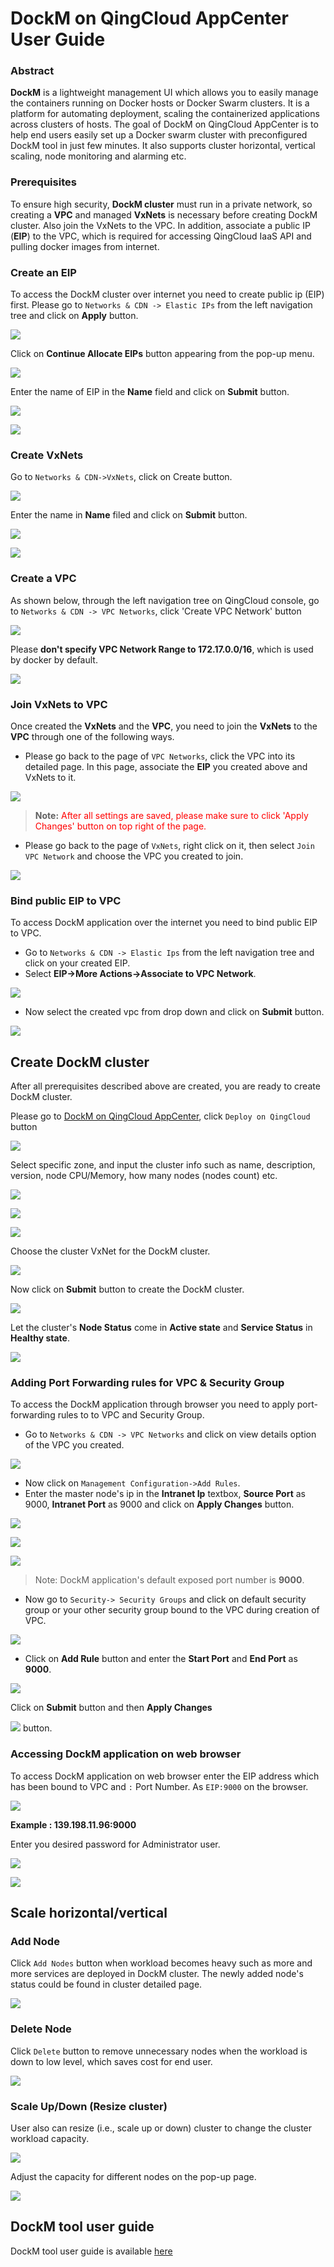 # DockM on QingCloud AppCenter User Guide

### Abstract

**DockM** is a lightweight management UI which allows you to easily manage the containers running on Docker hosts or Docker Swarm clusters. It is a platform for automating deployment, scaling the containerized applications across clusters of hosts.
The goal of DockM on QingCloud AppCenter is to help end users easily set up a Docker swarm cluster with preconfigured DockM tool in just few minutes. It also supports cluster horizontal, vertical scaling, node monitoring and alarming etc. 

### Prerequisites

To ensure high security, **DockM cluster** must run in a private network, so creating a **VPC** and managed **VxNets** is necessary before creating DockM cluster. Also join the VxNets to the VPC.  In addition, associate a public IP (**EIP**) to the VPC, which is required for accessing QingCloud IaaS API and pulling docker images from internet.

### Create an EIP

To access the DockM cluster over internet you need to create public ip (EIP) first. Please go to `Networks & CDN -> Elastic IPs` from the left navigation tree and click on **Apply** button.

![](screenshot/apply.png) 

Click on **Continue Allocate EIPs** button appearing from the pop-up menu.

![](screenshot/continue_allocating_ip.png)

Enter the name of EIP in the **Name** field and click on **Submit** button.

![](screenshot/eip.png) 

![](screenshot/submit_button.png) 

### Create VxNets 

Go to `Networks & CDN->VxNets`, click on Create button.

![](screenshot/create_button.png) 

Enter the name in **Name** filed and click on **Submit** button.  

![](screenshot/submit_button.png) 

![](screenshot/createvxnet.png) 

### Create a VPC  

As shown below, through the left navigation tree on QingCloud console, go to `Networks & CDN -> VPC Networks`, click 'Create VPC Network' button

![](screenshot/create_vpc_network_button.png) 

Please **don't specify VPC Network Range to 172.17.0.0/16**, which is used by docker by default.  

![](screenshot/create_vpc.png)

### Join VxNets to VPC

Once created the **VxNets** and the **VPC**, you need to join the **VxNets** to the **VPC** through one of the following ways.

* Please go back to the page of `VPC Networks`, click the VPC into its detailed page. In this page, associate the **EIP** you created above and VxNets to it. 

![](screenshot/join_vpc_to_vxnets.png)

> **Note:** <font color=red> After all settings are saved, please make sure to click 'Apply Changes' button on top right of the page.</font>  

* Please go back to the page of `VxNets`, right click on it, then select `Join VPC Network` and choose the VPC you created to join.

![](screenshot/join_vpc.png)  


### Bind public EIP to VPC

To access DockM application over the internet you need to bind public EIP to VPC.
* Go to `Networks & CDN -> Elastic Ips` from the left navigation tree and click on your created EIP.
* Select **EIP->More Actions->Associate to VPC Network**.
 
![](screenshot/associate_to_vpc_network.png) 

* Now select the created vpc from drop down and click on **Submit** button.

![](screenshot/associate_eip.png) 

## Create DockM cluster

After all prerequisites described above are created, you are ready to create DockM cluster.

Please go to [DockM on QingCloud AppCenter](https://appcenter.qingcloud.com/apps/dockM), click `Deploy on QingCloud` button

![](screenshot/deploy_to_qingcloud_button.png)

Select specific zone, and input the cluster info such as name, description, version, node CPU/Memory, how many nodes (nodes count) etc. 

![](screenshot/basic_settings.png)  

![](screenshot/master_settings.png)  

![](screenshot/node_settings.png)

Choose the cluster VxNet for the DockM cluster.

![](screenshot/vxnets_settings.png)

Now click on **Submit** button to create the DockM cluster.

![](screenshot/submit_button.png)

Let the cluster's **Node Status** come in **Active state** and **Service Status** in **Healthy state**.

![](screenshot/healthy_nodes.png)

### Adding Port Forwarding rules for VPC & Security Group

To access the DockM application through browser you need to apply port-forwarding rules to to VPC and Security Group.
* Go to `Networks & CDN -> VPC Networks` and click on view details option of the VPC you created.

![](screenshot/view_details_option.png)

* Now click on `Management Configuration->Add Rules`. 
* Enter the master node's ip in the **Intranet Ip** textbox, **Source Port** as 9000, **Intranet Port** as 9000  and click on **Apply Changes** button.

![](screenshot/master_node.png)

![](screenshot/port_forwarding_rules.png)

![](screenshot/apply_changes_button.png)

> Note: DockM application's default exposed port number is **9000**.

* Now go to `Security-> Security Groups` and click on default security group or your other security group bound to the VPC during creation of VPC.

![](screenshot/default_security_group.png)

* Click on **Add Rule** button and enter the **Start Port** and **End Port** as **9000**.

![](screenshot/security_group_rule.png)

Click on **Submit** button and then **Apply Changes**

![](screenshot/apply_changes_button.png) button.

### Accessing DockM application on web browser

To access DockM application on web browser enter the EIP address which has been bound to VPC and `:` Port Number. As `EIP:9000` on the browser.

![](screenshot/eip1.png)

**Example : 139.198.11.96:9000**

Enter you desired password for Administrator user.

![](screenshot/accessingdockM.png)

![](screenshot/dockMhomepage1.png)

## Scale horizontal/vertical

### Add Node

Click `Add Nodes` button when workload becomes heavy such as more and more services are deployed in DockM cluster. The newly added node's status could be found in cluster detailed page.  

![](screenshot/resize_cluseter_master_and_worker.png)

### Delete Node

Click `Delete` button to remove unnecessary nodes when the workload is down to low level, which saves cost for end user.  

![](screenshot/deletenode.png)

### Scale Up/Down (Resize cluster)

User also can resize (i.e., scale up or down) cluster to change the cluster workload capacity.  

![](screenshot/resize_cluseter_option.png)

Adjust the capacity for different nodes on the pop-up page.  

![](screenshot/resizecluster.png)


## DockM tool user guide

DockM tool user guide is available [here](http://click2cloud.com/docs/products/dockm) 

